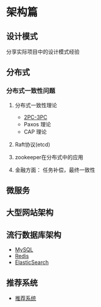# 架构篇

## 设计模式
分享实际项目中的设计模式经验

## 分布式

### 分布式一致性问题
1. 分布式一致性理论
   - [2PC-3PC](2PC-3PC.md)
   - Paxos 理论
   - CAP 理论
   
2. Raft协议(etcd)
4. zookeeper在分布式中的应用
5. 金融方面： 任务补偿，最终一致性

## 微服务

## 大型网站架构

## 流行数据库架构
- [MySQL](mysql.md)
- [Redis](redis.md)
- [ElasticSearch](elasticSearch.md)

## 推荐系统
- [推荐系统](recommend_system.md)
